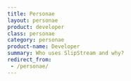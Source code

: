 ```yaml
---
title: Personae
layout: personae
product: developer
class: personae
category: personae
product-name: Developer
summary: Who uses SlipStream and why?
redirect_from:
 - /personae/
---
```

